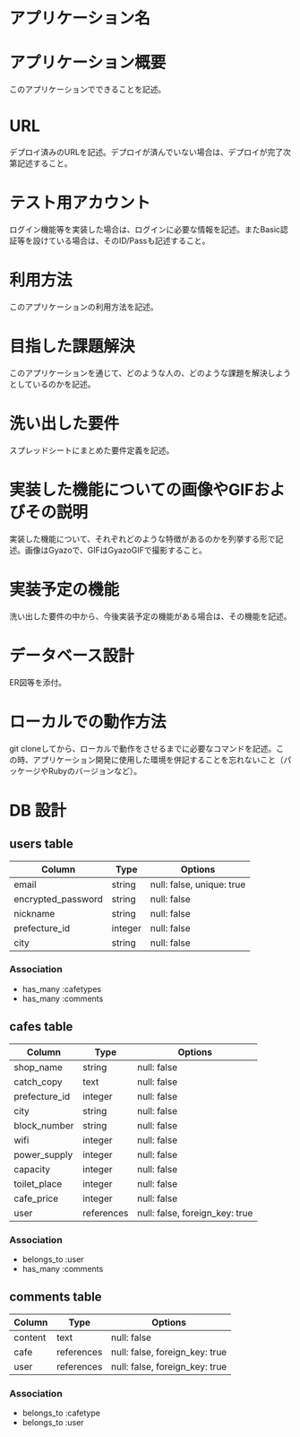 # アプリケーション名


# アプリケーション概要
 このアプリケーションでできることを記述。

# URL
 デプロイ済みのURLを記述。デプロイが済んでいない場合は、デプロイが完了次第記述すること。

# テスト用アカウント	
 ログイン機能等を実装した場合は、ログインに必要な情報を記述。またBasic認証等を設けている場合は、そのID/Passも記述すること。

# 利用方法	
このアプリケーションの利用方法を記述。

# 目指した課題解決	
このアプリケーションを通じて、どのような人の、どのような課題を解決しようとしているのかを記述。

# 洗い出した要件	
スプレッドシートにまとめた要件定義を記述。

# 実装した機能についての画像やGIFおよびその説明	
実装した機能について、それぞれどのような特徴があるのかを列挙する形で記述。画像はGyazoで、GIFはGyazoGIFで撮影すること。

# 実装予定の機能	
洗い出した要件の中から、今後実装予定の機能がある場合は、その機能を記述。

# データベース設計	
 ER図等を添付。
# ローカルでの動作方法	
git cloneしてから、ローカルで動作をさせるまでに必要なコマンドを記述。この時、アプリケーション開発に使用した環境を併記することを忘れないこと（パッケージやRubyのバージョンなど）。

# DB 設計

## users table

| Column             | Type                | Options                   |
|--------------------|---------------------|---------------------------|
| email              | string              | null: false, unique: true |
| encrypted_password | string              | null: false               |
| nickname           | string              | null: false               |
| prefecture_id      | integer             | null: false               |
| city               | string              | null: false               |

### Association

* has_many :cafetypes
* has_many :comments

## cafes table

| Column             | Type       | Options                        |
|--------------------|------------|--------------------------------|
| shop_name          | string     | null: false                    |
| catch_copy         | text       | null: false                    |
| prefecture_id      | integer    | null: false                    |
| city               | string     | null: false                    |
| block_number       | string     | null: false                    |
| wifi               | integer    | null: false                    |
| power_supply       | integer    | null: false                    |
| capacity           | integer    | null: false                    |
| toilet_place       | integer    | null: false                    |
| cafe_price         | integer    | null: false                    |
| user               | references | null: false, foreign_key: true |

### Association

- belongs_to :user
- has_many :comments

## comments table

| Column      | Type       | Options                        |
|-------------|------------|--------------------------------|
| content     | text       | null: false                    |
| cafe        | references | null: false, foreign_key: true |
| user        | references | null: false, foreign_key: true |

### Association

- belongs_to :cafetype
- belongs_to :user


